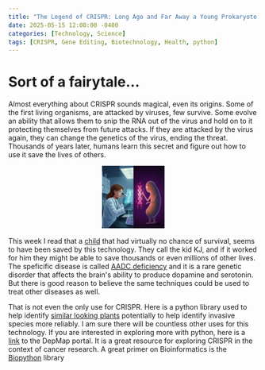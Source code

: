 ```yaml
---
title: "The Legend of CRISPR: Long Ago and Far Away a Young Prokaryote..."
date: 2025-05-15 12:00:00 -0400
categories: [Technology, Science]
tags: [CRISPR, Gene Editing, Biotechnology, Health, python]
---
```


# Sort of a fairytale...
Almost everything about CRISPR sounds magical, even its origins.  Some of the first living organisms, are attacked by viruses, few survive. Some evolve an ability that allows them to snip the RNA out of the virus and hold on to it protecting themselves from future attacks. If they are attacked by the virus again, they can change the genetics of the virus, ending the threat.  Thousands of years later, humans learn this secret and figure out how to use it save the lives of others.

<div style="text-align: center;">
  <img src="/assets/img/2025-05-15-Sometimes-Good/legendcrispr.png" alt="Legend of CRISPR image" width="25%">
</div>

This week I read that a [child](https://www.nytimes.com/2025/05/15/health/gene-editing-personalized-rare-disorders.html) that had virtually no chance of survival, seems to have been saved by this technology. They call the kid KJ, and if it worked for him they might be able to save thousands or even millions of other lives. The speficific disease is called [AADC deficiency](https://www.ncbi.nlm.nih.gov/pmc/articles/PMC10000000/) and it is a rare genetic disorder that affects the brain's ability to produce dopamine and serotonin. But there is good reason to believe the same techniques could be used to treat other diseases as well.

That is not even the only use for CRISPR. Here is a python library used to help identify [similar looking plants](https://pubmed.ncbi.nlm.nih.gov/38768250/) potentially to help identify invasive species more reliably. I am sure there will be countless other uses for this technology. If you are interested in exploring more with python, here is a [link](https://depmap.org/portal/data_page/?tab=overview) to the DepMap portal. It is a great resource for exploring CRISPR in the context of cancer research. A great primer on Bioinformatics is the [Biopython](https://biopython.org/) library

